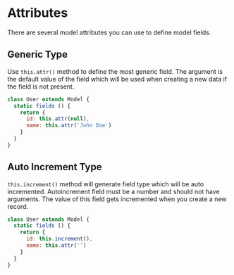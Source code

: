 # Attributes

There are several model attributes you can use to define model fields.

## Generic Type

Use `this.attr()` method to define the most generic field. The argument is the default value of the field which will be used when creating a new data if the field is not present.

```js
class User extends Model {
  static fields () {
    return {
      id: this.attr(null),
      name: this.attr('John Doe')
    }
  }
}
```

## Auto Increment Type

`this.increment()` method will generate field type which will be auto incremented. Autoincrement field must be a number and should not have arguments. The value of this field gets incremented when you create a new record.

```js
class User extends Model {
  static fields () {
    return {
      id: this.increment(),
      name: this.attr('')
    }
  }
}
```
